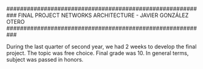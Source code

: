 ###########################################################
FINAL PROJECT NETWORKS ARCHITECTURE - JAVIER GONZÁLEZ OTERO
###########################################################

During the last quarter of second year, we had 2 weeks to develop the final project. The topic was free choice. Final grade was 10.
In general terms, subject was passed in honors.
